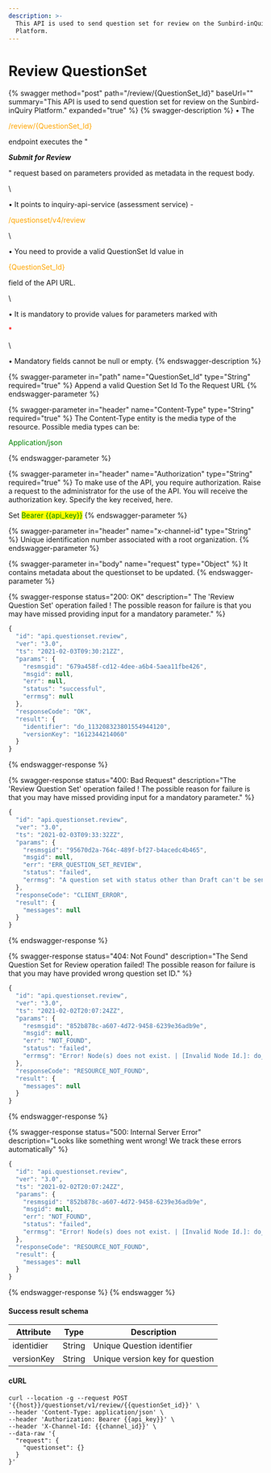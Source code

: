 ```yaml
---
description: >-
  This API is used to send question set for review on the Sunbird-inQuiry
  Platform.
---
```


# Review QuestionSet

{% swagger method="post" path="/review/{QuestionSet_Id}" baseUrl="" summary="This API is used to send question set for review on the Sunbird-inQuiry Platform." expanded="true" %}
{% swagger-description %}
• The 

<mark style="color:orange;">

/review/{QuestionSet_Id}

</mark>

 endpoint executes the "

_**Submit for Review**_

" request based on parameters provided as metadata in the request body. 

\


• It points to inquiry-api-service (assessment service) - 

<mark style="color:orange;">

/questionset/v4/review

</mark>

\


<mark style="color:orange;">



</mark>

• You need to provide a valid QuestionSet Id value in 

<mark style="color:orange;">

{QuestionSet_Id}

</mark>

 field of the API URL. 

\


• It is mandatory to provide values for parameters marked with 

<mark style="color:red;">

\*

</mark>

\


<mark style="color:red;">



</mark>

• Mandatory fields cannot be null or empty.
{% endswagger-description %}

{% swagger-parameter in="path" name="QuestionSet_Id" type="String" required="true" %}
Append a valid Question Set Id To the Request URL
{% endswagger-parameter %}

{% swagger-parameter in="header" name="Content-Type" type="String" required="true" %}
The Content-Type entity is the media type of the resource. Possible media types can be: 

<mark style="color:green;">

Application/json

</mark>
{% endswagger-parameter %}

{% swagger-parameter in="header" name="Authorization" type="String" required="true" %}
To make use of the API, you require authorization. Raise a request to the administrator for the use of the API. You will receive the authorization key. Specify the key received, here.

Set <mark style="color:green;">Bearer \{{api\_key\}}</mark>
{% endswagger-parameter %}

{% swagger-parameter in="header" name="x-channel-id" type="String" %}
Unique identification number associated with a root organization.
{% endswagger-parameter %}

{% swagger-parameter in="body" name="request" type="Object" %}
It contains metadata about the questionset to be updated.
{% endswagger-parameter %}

{% swagger-response status="200: OK" description=" The 'Review Question Set' operation failed ! The possible reason for failure is that you may have missed providing input for a mandatory parameter." %}
```javascript
{
  "id": "api.questionset.review",
  "ver": "3.0",
  "ts": "2021-02-03T09:30:21ZZ",
  "params": {
    "resmsgid": "679a458f-cd12-4dee-a6b4-5aea11fbe426",
    "msgid": null,
    "err": null,
    "status": "successful",
    "errmsg": null
  },
  "responseCode": "OK",
  "result": {
    "identifier": "do_113208323801554944120",
    "versionKey": "1612344214060"
  }
}
```
{% endswagger-response %}

{% swagger-response status="400: Bad Request" description="The 'Review Question Set' operation failed ! The possible reason for failure is that you may have missed providing input for a mandatory parameter." %}
```javascript
{
  "id": "api.questionset.review",
  "ver": "3.0",
  "ts": "2021-02-03T09:33:32ZZ",
  "params": {
    "resmsgid": "95670d2a-764c-489f-bf27-b4acedc4b465",
    "msgid": null,
    "err": "ERR_QUESTION_SET_REVIEW",
    "status": "failed",
    "errmsg": "A question set with status other than Draft can't be sent for review."
  },
  "responseCode": "CLIENT_ERROR",
  "result": {
    "messages": null
  }
}
```
{% endswagger-response %}

{% swagger-response status="404: Not Found" description="The Send Question Set for Review operation failed! The possible reason for failure is that you may have provided wrong question set ID." %}
```javascript
{
  "id": "api.questionset.review",
  "ver": "3.0",
  "ts": "2021-02-02T20:07:24ZZ",
  "params": {
    "resmsgid": "852b878c-a607-4d72-9458-6239e36adb9e",
    "msgid": null,
    "err": "NOT_FOUND",
    "status": "failed",
    "errmsg": "Error! Node(s) does not exist. | [Invalid Node Id.]: do_1132079319215554561111"
  },
  "responseCode": "RESOURCE_NOT_FOUND",
  "result": {
    "messages": null
  }
}
```
{% endswagger-response %}

{% swagger-response status="500: Internal Server Error" description="Looks like something went wrong! We track these errors automatically" %}
```javascript
{
  "id": "api.questionset.review",
  "ver": "3.0",
  "ts": "2021-02-02T20:07:24ZZ",
  "params": {
    "resmsgid": "852b878c-a607-4d72-9458-6239e36adb9e",
    "msgid": null,
    "err": "NOT_FOUND",
    "status": "failed",
    "errmsg": "Error! Node(s) does not exist. | [Invalid Node Id.]: do_1132079319215554561111"
  },
  "responseCode": "RESOURCE_NOT_FOUND",
  "result": {
    "messages": null
  }
}
```
{% endswagger-response %}
{% endswagger %}

#### Success result schema

| Attribute  | Type   | Description                     |
| ---------- | ------ | ------------------------------- |
| identidier | String | Unique Question identifier      |
| versionKey | String | Unique version key for question |

#### cURL

```shell
curl --location -g --request POST '{{host}}/questionset/v1/review/{{questionSet_id}}' \
--header 'Content-Type: application/json' \
--header 'Authorization: Bearer {{api_key}}' \
--header 'X-Channel-Id: {{channel_id}}' \
--data-raw '{
  "request": {
    "questionset": {}
  }
}'
```
